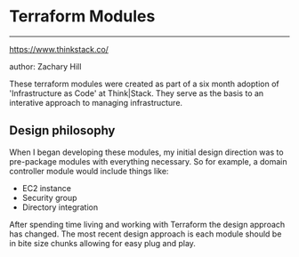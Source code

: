 # Terraform Modules
------------
https://www.thinkstack.co/

author: Zachary Hill

These terraform modules were created as part of a six month adoption of 'Infrastructure as Code' at Think|Stack. They serve as the basis to an interative approach to managing infrastructure.

Design philosophy
------------------
When I began developing these modules, my initial design direction was to pre-package modules with everything necessary. So for example, a domain controller module would include things like:
- EC2 instance
- Security group
- Directory integration

After spending time living and working with Terraform the design approach has changed. The most recent design approach is each module should be in bite size chunks allowing for easy plug and play.
